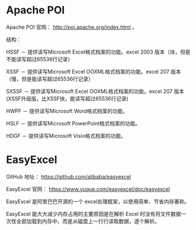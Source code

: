 # Apache POI

Apache POI 官网： http://poi.apache.org/index.html 。

结构：

HSSF － 提供读写Microsoft Excel格式档案的功能。excel 2003 版本（块，但是不能读写超过65536行记录）

XSSF － 提供读写Microsoft Excel OOXML格式档案的功能。excel 207 版本（慢，但是能读写超过65536行记录）

SXSSF － 提供读写Microsoft Excel OOXML格式档案的功能。excel 207 版本(XSSF升级版，比XSSF快，能读写超过65536行记录)

HWPF － 提供读写Microsoft Word格式档案的功能。

HSLF － 提供读写Microsoft PowerPoint格式档案的功能。

HDGF － 提供读写Microsoft Visio格式档案的功能。

# EasyExcel

GitHub 地址： https://github.com/alibaba/easyexcel

EasyExcel 官网： https://www.yuque.com/easyexcel/doc/easyexcel

EasyExcel 是阿里巴巴开源的一个 excel处理框架，以使用简单、节省内存著称。

EasyExcel 能大大减少内存占用的主要原因是在解析 Excel 时没有将文件数据一次性全部加载到内存中，而是从磁盘上一行行读取数据，逐个解析。